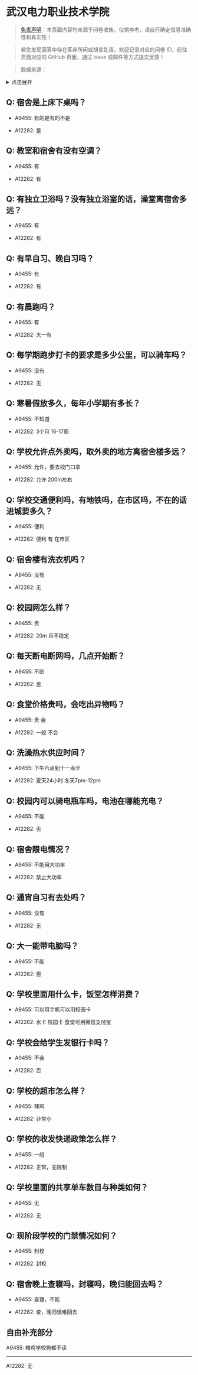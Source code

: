 # 武汉电力职业技术学院

> [免责声明](https://colleges.chat/#_3)：本页面内容均来源于问卷收集，仅供参考，请自行确定信息准确性和真实性！

> 若您发现回答中存在答非所问或胡言乱语，欢迎记录对应的问卷 ID，前往页面对应的 GitHub 页面，通过 issue 或邮件等方式提交反馈！

> 数据来源：

<details><summary>点击展开</summary>
<ul>
<li>A9455: 匿名 (2022 年 06 月)</li>
<li>A12282: 匿名 (2022 年 06 月)</li>
</ul>
</details>

## Q: 宿舍是上床下桌吗？

- A9455: 有的是有的不是

- A12282: 是

## Q: 教室和宿舍有没有空调？

- A9455: 有

- A12282: 有

## Q: 有独立卫浴吗？没有独立浴室的话，澡堂离宿舍多远？

- A9455: 有

- A12282: 有

## Q: 有早自习、晚自习吗？

- A9455: 有

- A12282: 有

## Q: 有晨跑吗？

- A9455: 有

- A12282: 大一有

## Q: 每学期跑步打卡的要求是多少公里，可以骑车吗？

- A9455: 没有

- A12282: 无

## Q: 寒暑假放多久，每年小学期有多长？

- A9455: 不知道

- A12282: 3个月 16-17周

## Q: 学校允许点外卖吗，取外卖的地方离宿舍楼多远？

- A9455: 允许，要去校门口拿

- A12282: 允许  200m左右

## Q: 学校交通便利吗，有地铁吗，在市区吗，不在的话进城要多久？

- A9455: 便利

- A12282: 便利 有 在市区

## Q: 宿舍楼有洗衣机吗？

- A9455: 没有

- A12282: 无

## Q: 校园网怎么样？

- A9455: 贵

- A12282: 20m 且不稳定

## Q: 每天断电断网吗，几点开始断？

- A9455: 不断

- A12282: 否

## Q: 食堂价格贵吗，会吃出异物吗？

- A9455: 贵 会

- A12282: 一般 不会

## Q: 洗澡热水供应时间？

- A9455: 下午六点到十一点半

- A12282: 夏天24小时 冬天7pm-12pm

## Q: 校园内可以骑电瓶车吗，电池在哪能充电？

- A9455: 不能

- A12282: 否

## Q: 宿舍限电情况？

- A9455: 不能用大功率

- A12282: 禁止大功率

## Q: 通宵自习有去处吗？

- A9455: 没有

- A12282: 无

## Q: 大一能带电脑吗？

- A9455: 不能

- A12282: 否

## Q: 学校里面用什么卡，饭堂怎样消费？

- A9455: 可以用手机可以用校园卡

- A12282: 水卡 校园卡 食堂可用微信支付宝

## Q: 学校会给学生发银行卡吗？

- A9455: 不会

- A12282: 否

## Q: 学校的超市怎么样？

- A9455: 辣鸡

- A12282: 非常小

## Q: 学校的收发快递政策怎么样？

- A9455: 一般

- A12282: 正常，无限制

## Q: 学校里面的共享单车数目与种类如何？

- A9455: 无

- A12282: 无

## Q: 现阶段学校的门禁情况如何？

- A9455: 封校

- A12282: 封校

## Q: 宿舍晚上查寝吗，封寝吗，晚归能回去吗？

- A9455: 查寝，不能

- A12282: 查，晚归很难回去

## 自由补充部分

A9455: 辣鸡学校狗都不读

***

A12282: 无